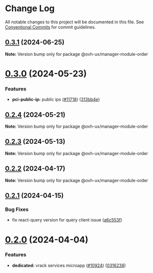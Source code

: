 # Change Log

All notable changes to this project will be documented in this file.
See [Conventional Commits](https://conventionalcommits.org) for commit guidelines.

## [0.3.1](https://github.com/ovh/manager/compare/@ovh-ux/manager-module-order@0.3.0...@ovh-ux/manager-module-order@0.3.1) (2024-06-25)

**Note:** Version bump only for package @ovh-ux/manager-module-order





# [0.3.0](https://github.com/ovh/manager/compare/@ovh-ux/manager-module-order@0.2.4...@ovh-ux/manager-module-order@0.3.0) (2024-05-23)


### Features

* **pci-public-ip:** public ips  ([#11718](https://github.com/ovh/manager/issues/11718)) ([313bb4e](https://github.com/ovh/manager/commit/313bb4ed96056b376c70bcb448f356f22ef75f13))





## [0.2.4](https://github.com/ovh/manager/compare/@ovh-ux/manager-module-order@0.2.3...@ovh-ux/manager-module-order@0.2.4) (2024-05-21)

**Note:** Version bump only for package @ovh-ux/manager-module-order





## [0.2.3](https://github.com/ovh/manager/compare/@ovh-ux/manager-module-order@0.2.2...@ovh-ux/manager-module-order@0.2.3) (2024-05-13)

**Note:** Version bump only for package @ovh-ux/manager-module-order





## [0.2.2](https://github.com/ovh/manager/compare/@ovh-ux/manager-module-order@0.2.1...@ovh-ux/manager-module-order@0.2.2) (2024-04-17)

**Note:** Version bump only for package @ovh-ux/manager-module-order





## [0.2.1](https://github.com/ovh/manager/compare/@ovh-ux/manager-module-order@0.2.0...@ovh-ux/manager-module-order@0.2.1) (2024-04-15)


### Bug Fixes

* fix react-query version for query client issue ([a6c553f](https://github.com/ovh/manager/commit/a6c553fe33a0fc1964f3e8a8cfe3361ded40e03d))





# [0.2.0](https://github.com/ovh/manager/compare/@ovh-ux/manager-module-order@0.1.0...@ovh-ux/manager-module-order@0.2.0) (2024-04-04)


### Features

* **dedicated:** vrack services microapp ([#10924](https://github.com/ovh/manager/issues/10924)) ([0316238](https://github.com/ovh/manager/commit/0316238dbaa0729c9c925efa902b4d657351e329))
